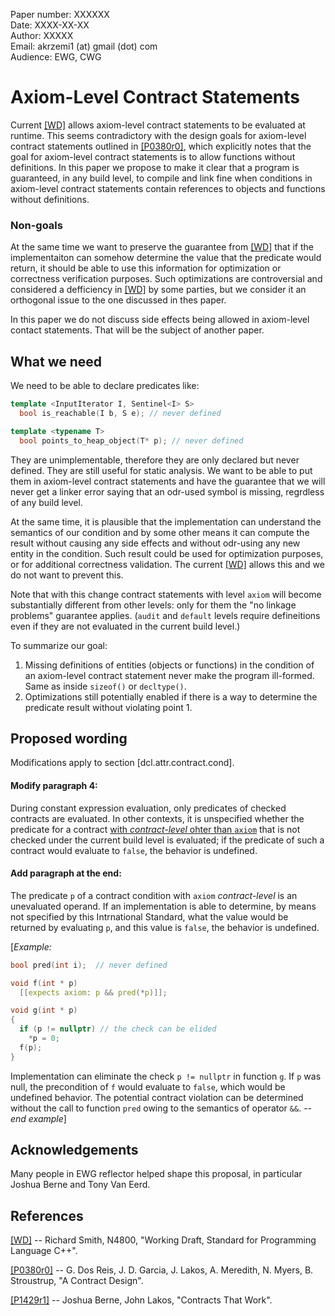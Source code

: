 Paper number: XXXXXX <br>
Date: XXXX-XX-XX <br>
Author: XXXXX <br>
Email: akrzemi1 (at) gmail (dot) com <br>
Audience: EWG, CWG


Axiom-Level Contract Statements
===============================

Current [[WD]][1] allows axiom-level contract statements to be evaluated at runtime. This seems contradictory with the design
goals for axiom-level contract statements outlined in [[P0380r0]][2], which explicitly notes that the goal for axiom-level 
contract statements is to allow functions without definitions. In this paper we propose to make it clear that a program is 
guaranteed, in any build level, to compile and link fine when conditions in axiom-level contract statements contain references
to objects and functions without definitions.


### Non-goals

At the same time we want to preserve the guarantee from [[WD]][1] that if the implementaiton can somehow determine the value that the 
predicate would return, it should be able to use this information for optimization or correctness verification purposes. 
Such optimizations are controversial and considered a defficiency in [[WD]][1] by some parties, but we consider it an orthogonal issue
to the one discussed in thes paper.

In this paper we do not discuss side effects being allowed in axiom-level contact statements. That will be the subject of another paper.


What we need
------------

We need to be able to declare predicates like:

```c++
template <InputIterator I, Sentinel<I> S>
  bool is_reachable(I b, S e); // never defined

template <typename T>
  bool points_to_heap_object(T* p); // never defined
```

They are unimplementable, therefore they are only declared but never defined. They are still useful for static analysis. We want to be able to put them in axiom-level contract statements and have the guarantee that we will never get a linker error saying 
that an odr-used symbol is missing, regrdless of any build level.

At the same time, it is plausible that the implementation can understand the semantics of our condition and by some other means 
it can compute the result without causing any side effects and without odr-using any new entity in the condition. Such result could be used for optimization purposes, or for additional correctness validation. The current [[WD]][1] allows this and we do not want to prevent this.

Note that with this change contract statements with level `axiom` will become substantially different from other levels: only for them the "no linkage problems" guarantee applies. (`audit` and `default` levels require defineitions even if they are not evaluated in the current build level.)

To summarize our goal:

1. Missing definitions of entities (objects or functions) in the condition of an axiom-level contract statement never make the program ill-formed. Same as inside `sizeof()` or `decltype()`.
2. Optimizations still potentially enabled if there is a way to determine the predicate result without violating point 1.


Proposed wording
----------------

Modifications apply to section [dcl.attr.contract.cond].


#### Modify paragraph 4:

During constant expression evaluation, only predicates of checked contracts are evaluated. In other contexts, it is unspecified whether
the predicate for a contract <ins>with *contract-level* ohter than `axiom`</ins> that is not checked under the current build level is 
evaluated; if the predicate of such a contract would evaluate to `false`, the behavior is undefined.

#### Add paragraph at the end:

The predicate `p` of a contract condition with `axiom` *contract-level* is an unevaluated operand. If an implementation is able to 
determine, by means not specified by this Intrnational Standard, what the value would be returned by evaluating `p`, and this value is `false`, the behavior is undefined. 

[*Example:*
```c++
bool pred(int i);  // never defined

void f(int * p)
  [[expects axiom: p && pred(*p)]];

void g(int * p)
{
  if (p != nullptr) // the check can be elided
    *p = 0;
  f(p);
}
```
Implementation can eliminate the check `p != nullptr` in function `g`. If `p` was null, the precondition of `f` would evaluate
to `false`, which would be undefined behavior. The potential contract violation can be determined without the call to function
`pred` owing to the semantics of operator `&&`. 
*--end example*]


Acknowledgements
----------------

Many people in EWG reflector helped shape this proposal, in particular Joshua Berne and Tony Van Eerd.


References
----------

[1]: http://www.open-std.org/jtc1/sc22/wg21/docs/papers/2019/n4810.pdf
[[WD]](http://www.open-std.org/jtc1/sc22/wg21/docs/papers/2019/n4810.pdf) -- Richard Smith, N4800, "Working Draft, Standard for Programming Language C++".

[2]: http://www.open-std.org/jtc1/sc22/wg21/docs/papers/2016/p0380r0.pdf
[[P0380r0]](http://www.open-std.org/jtc1/sc22/wg21/docs/papers/2016/p0380r0.pdf) -- G. Dos Reis, J. D. Garcia, J. Lakos, A. Meredith, N. Myers, B. Stroustrup, "A Contract Design".

[3]: http://www.open-std.org/JTC1/sc22/wg21/docs/papers/2019/p1429r1.pdf
[[P1429r1]](http://www.open-std.org/JTC1/sc22/wg21/docs/papers/2019/p1429r1.pdf) -- Joshua Berne, John Lakos, "Contracts That Work".
